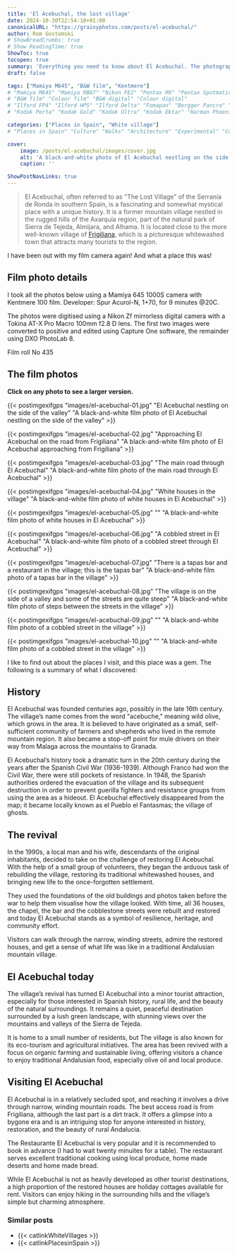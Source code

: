 ```yaml
---
title: 'El Acebuchal, the lost village'
date: 2024-10-30T22:54:18+01:00
canonicalURL: "https://grainyphotos.com/posts/el-acebuchal/"
author: Rom Gostomski
# ShowBreadCrumbs: true
# Show ReadingTime: true
ShowToc: true
tocopen: true
summary: 'Everything you need to know about El Acebuchal. The photographs were shot on Kentmere film with a vintage Mamiya M645 camera.' # The summary appears as the Google description and also on the posts list page. If you also want it to appear on the page, use description instead of summary.
draft: false

tags: ["Mamiya M645", "B&W film", "Kentmere"]
# "Mamiya M645" "Mamiya RB67" "Nikon FE2" "Pentax MX" "Pentax Spotmatic" "Pinhole" "Horseman VH-R" "Zeis Ikon Ikoflex" "Zeiss Super Ikonta"
# "B&W film" "Colour film" "B&W digital" "Colour digital"
# "Ilford FP4" "Ilford HP5" "Ilford Delta" "Fomapan" "Bergger Pancro" "Rollei RPX" "Kentmere"
# "Kodak Porta" "Kodak Gold" "Kodak Ultra" "Kodak Ektar" "Harman Phoenix"

categories: ["Places in Spain", "White village"]
# "Places in Spain" "Culture" "Walks" "Architecture" "Experimental" "Cortijo" "Via Verde" "White village" "Flowers"

cover:
    image: /posts/el-acebuchal/images/cover.jpg
    alt: 'A black-and-white photo of El Acebuchal nestling on the side of the valley.'
    caption: ''

ShowPostNavLinks: true
---
```


> El Acebuchal, often referred to as "The Lost Village" of the Serranía de Ronda in southern Spain, is a fascinating and somewhat mystical place with a unique history. It is a former mountain village nestled in the rugged hills of the Axarquía region, part of the natural park of Sierra de Tejeda, Almijara, and Alhama. It is located close to the more well-known village of [Frigiliana](https://grainyphotos.com/posts/frigiliana/), which is a picturesque whitewashed town that attracts many tourists to the region.

I have been out with my film camera again! And what a place this was!

## Film photo details

I took all the photos below using a Mamiya 645 1000S camera with Kentmere 100 film. Developer: Spur Acurol-N, 1+70, for 9 minutes @20C.

The photos were digitised using a Nikon Zf mirrorless digital camera with a Tokina AT-X Pro Macro 100mm f2.8 D lens. The first two images were converted to positive and edited using Capture One software, the remainder using DXO PhotoLab 8. 

Film roll No 435

## The film photos

**Click on any photo to see a larger version.**

{{< postimgexifgps "images/el-acebuchal-01.jpg" 
"El Acebuchal nestling on the side of the valley" 
"A black-and-white film photo of El Acebuchal nestling on the side of the valley" >}}

{{< postimgexifgps "images/el-acebuchal-02.jpg" 
"Approaching El Acebuchal on the road from Frigiliana" 
"A black-and-white film photo of El Acebuchal approaching from Frigiliana" >}}

{{< postimgexifgps "images/el-acebuchal-03.jpg" 
"The main road through El Acebuchal" 
"A black-and-white film photo of the main road through El Acebuchal" >}}

{{< postimgexifgps "images/el-acebuchal-04.jpg" 
"White houses in the village" 
"A black-and-white film photo of white houses in El Acebuchal" >}}

{{< postimgexifgps "images/el-acebuchal-05.jpg" 
"" 
"A black-and-white film photo of white houses in El Acebuchal" >}}

{{< postimgexifgps "images/el-acebuchal-06.jpg" 
"A cobbled street in El Acebuchal" 
"A black-and-white film photo of a cobbled street through El Acebuchal" >}}

{{< postimgexifgps "images/el-acebuchal-07.jpg" 
"There is a tapas bar and a restaurant in the village; this is the tapas bar" 
"A black-and-white film photo of a tapas bar in the village" >}}

{{< postimgexifgps "images/el-acebuchal-08.jpg" 
"The village is on the side of a valley and some of the streets are quite steep" 
"A black-and-white film photo of steps between the streets in the village" >}}

{{< postimgexifgps "images/el-acebuchal-09.jpg" 
"" 
"A black-and-white film photo of a cobbled street in the village" >}}

{{< postimgexifgps "images/el-acebuchal-10.jpg" 
"" 
"A black-and-white film photo of a cobbled street in the village" >}}

I like to find out about the places I visit, and this place was a gem. The following is a summary of what I discovered:

## History
El Acebuchal was founded centuries ago, possibly in the late 16th century. The village’s name comes from the word "acebuche," meaning wild olive, which grows in the area. It is believed to have originated as a small, self-sufficient community of farmers and shepherds who lived in the remote mountain region. It also became a stop-off point for mule drivers on their way from Malaga across the mountains to Granada. 

El Acebuchal’s history took a dramatic turn in the 20th century during the years after the Spanish Civil War (1936-1939). Although Franco had won the Civil War, there were still pockets of resistance. In 1948, the Spanish authorities ordered the evacuation of the village and its subsequent destruction in order to prevent guerilla fighters and resistance groups from using the area as a hideout. El Acebuchal effectively disappeared from the map; it became locally known as el Pueblo el Fantasmas; the village of ghosts.

## The revival
In the 1990s, a local man and his wife, descendants of the original inhabitants, decided to take on the challenge of restoring El Acebuchal. With the help of a small group of volunteers, they began the arduous task of rebuilding the village, restoring its traditional whitewashed houses, and bringing new life to the once-forgotten settlement. 

They used the foundations of the old buildings and photos taken before the war to help them visualise how the village looked. With time, all 36 houses, the chapel, the bar and the cobblestone streets were rebuilt and restored and today El Acebuchal stands as a symbol of resilience, heritage, and community effort.

Visitors can walk through the narrow, winding streets, admire the restored houses, and get a sense of what life was like in a traditional Andalusian mountain village.

## El Acebuchal today
The village’s revival has turned El Acebuchal into a minor tourist attraction, especially for those interested in Spanish history, rural life, and the beauty of the natural surroundings. It remains a quiet, peaceful destination surrounded by a lush green landscape, with stunning views over the mountains and valleys of the Sierra de Tejeda.

It is home to a small number of residents, but The village is also known for its eco-tourism and agricultural initiatives. The area has been revived with a focus on organic farming and sustainable living, offering visitors a chance to enjoy traditional Andalusian food, especially olive oil and local produce.

## Visiting El Acebuchal
El Acebuchal is in a relatively secluded spot, and reaching it involves a drive through narrow, winding mountain roads. The best access road is from Frigiliana, although the last part is a dirt track. It offers a glimpse into a bygone era and is an intriguing stop for anyone interested in history, restoration, and the beauty of rural Andalucia.

The Restaurante El Acebuchal is very popular and it is recommended to book in advance (I had to wait twenty minuites for a table). The restaurant serves excellent traditional cooking using local produce, home made deserts and home made bread.

While El Acebuchal is not as heavily developed as other tourist destinations, a high proportion of the restored houses are holiday cottages available for rent. Visitors can enjoy hiking in the surrounding hills and the village’s simple but charming atmosphere. 

### Similar posts
- {{< catlinkWhiteVillages >}}
- {{< catlinkPlacesinSpain >}}

